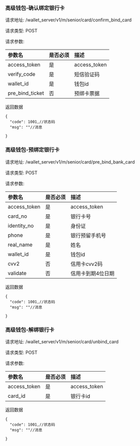 ###  高级钱包-确认绑定银行卡

请求地址: /wallet_server/v1/m/senior/card/confirm_bind_card

请求类型: POST

请求参数:


| 参数名 | 是否必须 | 描述 |
|:-- |:-- |:--   |
|access_token|是|access_token|
|verify_code|是|短信验证码|
|wallet_id|是|钱包id|
|pre_bind_ticket|否|预绑卡票据|

返回数据
```
{
  "code": 1001,//状态码
  "msg": ""//消息
  
}
```

###  高级钱包-预绑定银行卡

请求地址: /wallet_server/v1/m/senior/card/pre_bind_bank_card

请求类型: POST

请求参数:


| 参数名 | 是否必须 | 描述 |
|:-- |:-- |:--   |
|access_token|是|access_token|
|card_no|是|银行卡号|
|identity_no|是|身份证|
|phone|是|银行预留手机号|
|real_name|是|姓名|
|wallet_id|是|钱包id|
|cvv2|否|信用卡cvv2码|
|validate|否|信用卡到期4位日期|

返回数据
```
{
  "code": 1001,//状态码
  "msg": ""//消息
  
}
```

###  高级钱包-解绑银行卡

请求地址: /wallet_server/v1/m/senior/card/unbind_card

请求类型: POST

请求参数:


| 参数名 | 是否必须 | 描述 |
|:-- |:-- |:--   |
|access_token|是|access_token|
|card_id|是|银行卡id|

返回数据
```
{
  "code": 1001,//状态码
  "msg": ""//消息
  
}
```

